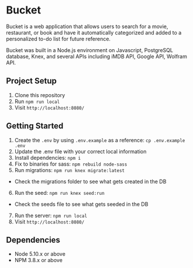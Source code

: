 # Bucket

Bucket is a web application that allows users to search for a movie, restaurant, or book and have it automatically categorized and added to a personalized to-do list for future reference.

Bucket was built in a Node.js environment on Javascript, PostgreSQL database, Knex, and several APIs including iMDB API, Google API, Wolfram API.

## Project Setup

1. Clone this repository
2. Run `npm run local`
3. Visit `http://localhost:8080/`

## Getting Started

1. Create the `.env` by using `.env.example` as a reference: `cp .env.example .env`
2. Update the .env file with your correct local information
3. Install dependencies: `npm i`
4. Fix to binaries for sass: `npm rebuild node-sass`
5. Run migrations: `npm run knex migrate:latest`
  - Check the migrations folder to see what gets created in the DB
6. Run the seed: `npm run knex seed:run`
  - Check the seeds file to see what gets seeded in the DB
7. Run the server: `npm run local`
8. Visit `http://localhost:8080/`

## Dependencies

- Node 5.10.x or above
- NPM 3.8.x or above
